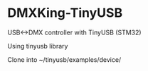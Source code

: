 # DMXKing-TinyUSB
 USB<->DMX controller with TinyUSB (STM32)

 Using tinyusb library
 
 Clone into ~/tinyusb/examples/device/
